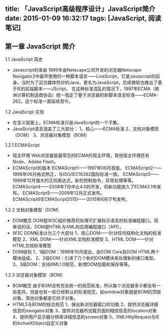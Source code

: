 title: 「JavaScript高级程序设计」JavaScript简介
date: 2015-01-09 16:32:17
tags: [JavaScript, 阅读笔记]
---

## 第一章  JavaScript 简介

1.1    JavaScript 简史
*  Javascript的来由
    1995年由Netscape公司开发的浏览器Netscape Navigator2中最早使用的一种脚本语言——LiveScript，它是Javascript的前身。当时为了迎合媒体热炒的Java，更名为JavaScript。后续微软也推出了基于IE的前端脚本——JScript。
    在这种标准混乱的情况下，1997年ECMA（欧洲计算机制造商协会）统一指定了基于浏览器的新脚本语言标准——ECMA-262。这个标准一直延续至今。

1.2  JavaScript 实现
*  在含义层面上，ECMA标准只是JavaScript的一个子集。
*  JavaScript语言涵盖了三大部分：
    1、核心——ECMA标准
    2、文档对象模型（DOM）
    3、浏览器对象模型（BOM）

1.2.1  ECMAScript
*  宿主环境
    Web浏览器是最常见的ECMA的宿主环境，其他宿主环境还有Node、Adobe Flash。
*  ECMAScript的版本
    ECMAScript1——1997年06月首版。
    ECMAScript2——1998年06月格式修正，与ISO/IEC16262国际标准一致。
    ECMAScript3——1999年12月强大的正则表达式，新的控制指令，异常处理等等。
    ECMAScript4——2008年7月中止4.0的开发，将新功能放入了ECMA3.1中发布。
    ECMAScript5——2009年12月正式发布。
    ECMAScript6(ECMAScript2015)——2015年6月17号发布。

1.2.2  文档对象模型（DOM）
*  DOM概念
    DOM是W3C组织推荐的处理可扩展标示语言的标准编程接口。简单说的话，DOM是HTML与XML的应用编程接口（API）。
*  W3C DOM标准分为三个大部分
    1、核心DOM——针对任何结构化文档的标准模型
    2、XML DOM——针对XML文档标准模型
    3、HTML DOM——针对HTML文档标准模型
*  DOM级别
    1、1级DOM：1998年10月提出，由DOM Core及DOM HTML两个模块组成。
    2、2级DOM：引进了几个新的DOM模块来处理新的接口类型。
    3、3级DOM：支持XML1.0规范，新增DOM加载和保存等等。

1.2.3  浏览器对象模型（BOM）
*  BOM概念
    由于BOM没有完全统一的规范标准，所以每个浏览器多少都会有一些差异。但是也有一些已经默认的标准规范，如window对象就是BOM的顶层对象，其他对象都是它的子对象。
*  HTML5与BOM的结合规范
    1、弹出新浏览器窗口的功能
    2、提供浏览器详细信息的navigator对象
    3、提供浏览器所加载页面的相信信息的location对象
    4、提供用户显示器分辨率详细信息的screen对象
    5、XMLHttpRequest与IE的ActiveXObject自定义对象


